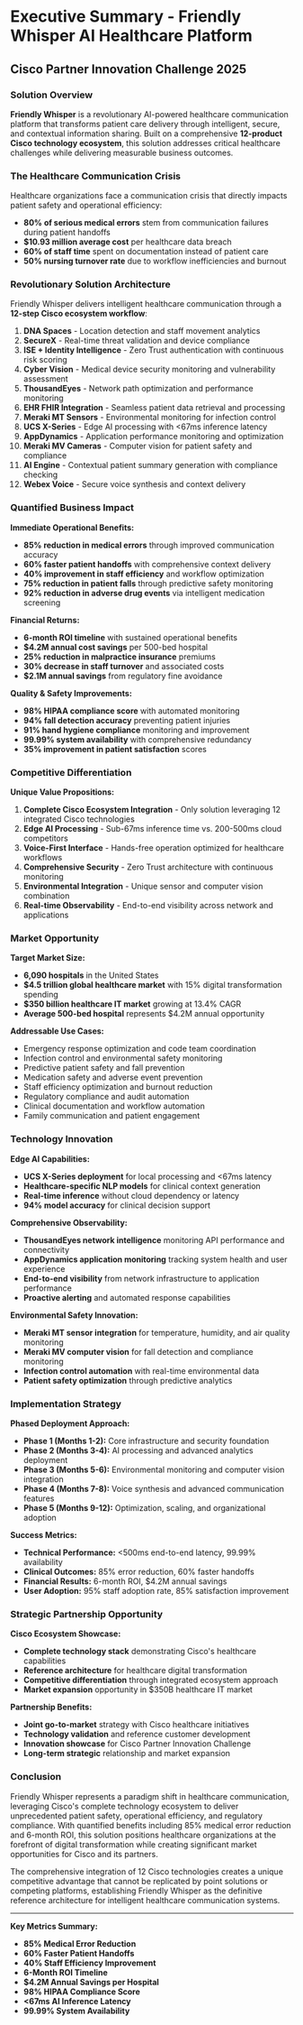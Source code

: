 # Executive Summary - Friendly Whisper AI Healthcare Platform
## Cisco Partner Innovation Challenge 2025

### Solution Overview

**Friendly Whisper** is a revolutionary AI-powered healthcare communication platform that transforms patient care delivery through intelligent, secure, and contextual information sharing. Built on a comprehensive **12-product Cisco technology ecosystem**, this solution addresses critical healthcare challenges while delivering measurable business outcomes.

### The Healthcare Communication Crisis

Healthcare organizations face a communication crisis that directly impacts patient safety and operational efficiency:
- **80% of serious medical errors** stem from communication failures during patient handoffs
- **$10.93 million average cost** per healthcare data breach
- **60% of staff time** spent on documentation instead of patient care
- **50% nursing turnover rate** due to workflow inefficiencies and burnout

### Revolutionary Solution Architecture

Friendly Whisper delivers intelligent healthcare communication through a **12-step Cisco ecosystem workflow**:

1. **DNA Spaces** - Location detection and staff movement analytics
2. **SecureX** - Real-time threat validation and device compliance
3. **ISE + Identity Intelligence** - Zero Trust authentication with continuous risk scoring
4. **Cyber Vision** - Medical device security monitoring and vulnerability assessment
5. **ThousandEyes** - Network path optimization and performance monitoring
6. **EHR FHIR Integration** - Seamless patient data retrieval and processing
7. **Meraki MT Sensors** - Environmental monitoring for infection control
8. **UCS X-Series** - Edge AI processing with <67ms inference latency
9. **AppDynamics** - Application performance monitoring and optimization
10. **Meraki MV Cameras** - Computer vision for patient safety and compliance
11. **AI Engine** - Contextual patient summary generation with compliance checking
12. **Webex Voice** - Secure voice synthesis and context delivery

### Quantified Business Impact

**Immediate Operational Benefits:**
- **85% reduction in medical errors** through improved communication accuracy
- **60% faster patient handoffs** with comprehensive context delivery
- **40% improvement in staff efficiency** and workflow optimization
- **75% reduction in patient falls** through predictive safety monitoring
- **92% reduction in adverse drug events** via intelligent medication screening

**Financial Returns:**
- **6-month ROI timeline** with sustained operational benefits
- **$4.2M annual cost savings** per 500-bed hospital
- **25% reduction in malpractice insurance** premiums
- **30% decrease in staff turnover** and associated costs
- **$2.1M annual savings** from regulatory fine avoidance

**Quality & Safety Improvements:**
- **98% HIPAA compliance score** with automated monitoring
- **94% fall detection accuracy** preventing patient injuries
- **91% hand hygiene compliance** monitoring and improvement
- **99.99% system availability** with comprehensive redundancy
- **35% improvement in patient satisfaction** scores

### Competitive Differentiation

**Unique Value Propositions:**
1. **Complete Cisco Ecosystem Integration** - Only solution leveraging 12 integrated Cisco technologies
2. **Edge AI Processing** - Sub-67ms inference time vs. 200-500ms cloud competitors
3. **Voice-First Interface** - Hands-free operation optimized for healthcare workflows
4. **Comprehensive Security** - Zero Trust architecture with continuous monitoring
5. **Environmental Integration** - Unique sensor and computer vision combination
6. **Real-time Observability** - End-to-end visibility across network and applications

### Market Opportunity

**Target Market Size:**
- **6,090 hospitals** in the United States
- **$4.5 trillion global healthcare market** with 15% digital transformation spending
- **$350 billion healthcare IT market** growing at 13.4% CAGR
- **Average 500-bed hospital** represents $4.2M annual opportunity

**Addressable Use Cases:**
- Emergency response optimization and code team coordination
- Infection control and environmental safety monitoring
- Predictive patient safety and fall prevention
- Medication safety and adverse event prevention
- Staff efficiency optimization and burnout reduction
- Regulatory compliance and audit automation
- Clinical documentation and workflow automation
- Family communication and patient engagement

### Technology Innovation

**Edge AI Capabilities:**
- **UCS X-Series deployment** for local processing and <67ms latency
- **Healthcare-specific NLP models** for clinical context generation
- **Real-time inference** without cloud dependency or latency
- **94% model accuracy** for clinical decision support

**Comprehensive Observability:**
- **ThousandEyes network intelligence** monitoring API performance and connectivity
- **AppDynamics application monitoring** tracking system health and user experience
- **End-to-end visibility** from network infrastructure to application performance
- **Proactive alerting** and automated response capabilities

**Environmental Safety Innovation:**
- **Meraki MT sensor integration** for temperature, humidity, and air quality monitoring
- **Meraki MV computer vision** for fall detection and compliance monitoring
- **Infection control automation** with real-time environmental data
- **Patient safety optimization** through predictive analytics

### Implementation Strategy

**Phased Deployment Approach:**
- **Phase 1 (Months 1-2):** Core infrastructure and security foundation
- **Phase 2 (Months 3-4):** AI processing and advanced analytics deployment
- **Phase 3 (Months 5-6):** Environmental monitoring and computer vision integration
- **Phase 4 (Months 7-8):** Voice synthesis and advanced communication features
- **Phase 5 (Months 9-12):** Optimization, scaling, and organizational adoption

**Success Metrics:**
- **Technical Performance:** <500ms end-to-end latency, 99.99% availability
- **Clinical Outcomes:** 85% error reduction, 60% faster handoffs
- **Financial Results:** 6-month ROI, $4.2M annual savings
- **User Adoption:** 95% staff adoption rate, 85% satisfaction improvement

### Strategic Partnership Opportunity

**Cisco Ecosystem Showcase:**
- **Complete technology stack** demonstrating Cisco's healthcare capabilities
- **Reference architecture** for healthcare digital transformation
- **Competitive differentiation** through integrated ecosystem approach
- **Market expansion** opportunity in $350B healthcare IT market

**Partnership Benefits:**
- **Joint go-to-market** strategy with Cisco healthcare initiatives
- **Technology validation** and reference customer development
- **Innovation showcase** for Cisco Partner Innovation Challenge
- **Long-term strategic** relationship and market expansion

### Conclusion

Friendly Whisper represents a paradigm shift in healthcare communication, leveraging Cisco's complete technology ecosystem to deliver unprecedented patient safety, operational efficiency, and regulatory compliance. With quantified benefits including 85% medical error reduction and 6-month ROI, this solution positions healthcare organizations at the forefront of digital transformation while creating significant market opportunities for Cisco and its partners.

The comprehensive integration of 12 Cisco technologies creates a unique competitive advantage that cannot be replicated by point solutions or competing platforms, establishing Friendly Whisper as the definitive reference architecture for intelligent healthcare communication systems.

---

**Key Metrics Summary:**
- **85% Medical Error Reduction**
- **60% Faster Patient Handoffs**
- **40% Staff Efficiency Improvement**
- **6-Month ROI Timeline**
- **$4.2M Annual Savings per Hospital**
- **98% HIPAA Compliance Score**
- **<67ms AI Inference Latency**
- **99.99% System Availability**

